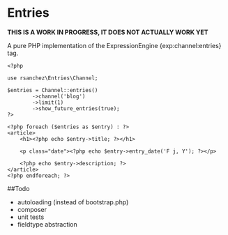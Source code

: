 # Entries

**THIS IS A WORK IN PROGRESS, IT DOES NOT ACTUALLY WORK YET**

A pure PHP implementation of the ExpressionEngine {exp:channel:entries} tag.

```
<?php

use rsanchez\Entries\Channel;

$entries = Channel::entries()
		->channel('blog')
		->limit(1)
		->show_future_entries(true);
?>

<?php foreach ($entries as $entry) : ?>
<article>
	<h1><?php echo $entry->title; ?></h1>
	
	<p class="date"><?php echo $entry->entry_date('F j, Y'); ?></p>

	<?php echo $entry->description; ?>
</article>
<?php endforeach; ?>
```

##Todo

- autoloading (instead of bootstrap.php)
- composer
- unit tests
- fieldtype abstraction